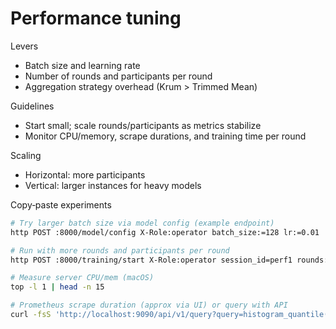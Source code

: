 # Performance tuning

Levers
- Batch size and learning rate
- Number of rounds and participants per round
- Aggregation strategy overhead (Krum > Trimmed Mean)

Guidelines
- Start small; scale rounds/participants as metrics stabilize
- Monitor CPU/memory, scrape durations, and training time per round

Scaling
- Horizontal: more participants
- Vertical: larger instances for heavy models

Copy‑paste experiments
```zsh
# Try larger batch size via model config (example endpoint)
http POST :8000/model/config X-Role:operator batch_size:=128 lr:=0.01

# Run with more rounds and participants per round
http POST :8000/training/start X-Role:operator session_id=perf1 rounds:=10 ppr:=4

# Measure server CPU/mem (macOS)
top -l 1 | head -n 15

# Prometheus scrape duration (approx via UI) or query with API
curl -fsS 'http://localhost:9090/api/v1/query?query=histogram_quantile(0.9%2C%20sum(rate(prometheus_tsdb_wal_fsync_duration_seconds_bucket%5B5m%5D))%20by%20(le))' | jq .status
```
